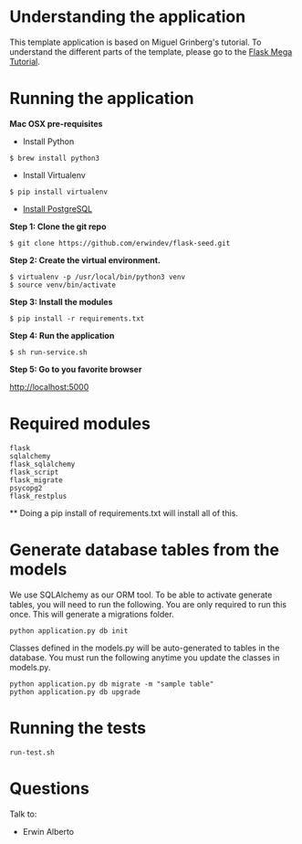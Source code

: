# Understanding the application

This template application is based on Miguel Grinberg's tutorial.  To understand the different parts of the template, please go to the [Flask Mega Tutorial](https://blog.miguelgrinberg.com/post/the-flask-mega-tutorial-part-i-hello-world).

# Running the application

**Mac OSX pre-requisites**

* Install Python
```
$ brew install python3
```
* Install Virtualenv
```
$ pip install virtualenv
```
* [Install PostgreSQL](https://wiki.postgresql.org/wiki/Detailed_installation_guides)

**Step 1: Clone the git repo**
```
$ git clone https://github.com/erwindev/flask-seed.git  
```

**Step 2: Create the virtual environment.**  
```
$ virtualenv -p /usr/local/bin/python3 venv
$ source venv/bin/activate
```
**Step 3: Install the modules**
```
$ pip install -r requirements.txt
```
**Step 4: Run the application**
```
$ sh run-service.sh
```
**Step 5: Go to you favorite browser**

[http://localhost:5000](http://localhost:5000)

# Required modules
```
flask
sqlalchemy
flask_sqlalchemy
flask_script
flask_migrate
psycopg2
flask_restplus
```
** Doing a pip install of requirements.txt will install all of this.

# Generate database tables from the models
We use SQLAlchemy as our ORM tool.  To be able to activate generate tables, you will need to run the following.  You are only required to run this once.  This will generate a migrations folder.

```
python application.py db init
```

Classes defined in the models.py will be auto-generated to tables in the database.  You must run the following anytime you update the classes in models.py.
```
python application.py db migrate -m "sample table"
python application.py db upgrade
```

# Running the tests
```
run-test.sh
```

# Questions
Talk to:

* Erwin Alberto
